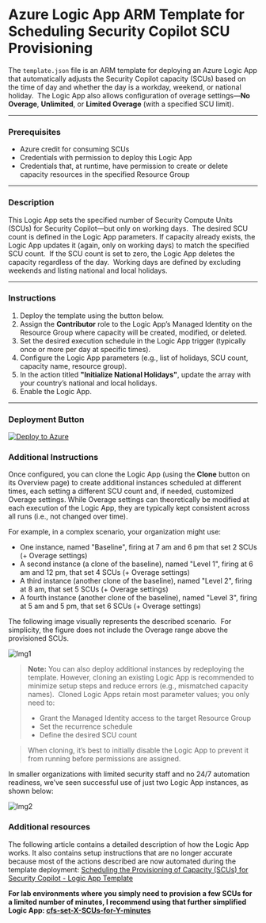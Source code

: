 
# Azure Logic App ARM Template for Scheduling Security Copilot SCU Provisioning

The `template.json` file is an ARM template for deploying an Azure Logic App that automatically adjusts the Security Copilot capacity (SCUs) based on the time of day and whether the day is a workday, weekend, or national holiday.  
The Logic App also allows configuration of overage settings—**No Overage**, **Unlimited**, or **Limited Overage** (with a specified SCU limit).

---

### Prerequisites

- Azure credit for consuming SCUs  
- Credentials with permission to deploy this Logic App  
- Credentials that, at runtime, have permission to create or delete capacity resources in the specified Resource Group  

---

### Description

This Logic App sets the specified number of Security Compute Units (SCUs) for Security Copilot—but only on working days.  
The desired SCU count is defined in the Logic App parameters. If capacity already exists, the Logic App updates it (again, only on working days) to match the specified SCU count.  
If the SCU count is set to zero, the Logic App deletes the capacity regardless of the day.  
Working days are defined by excluding weekends and listing national and local holidays.

---

### Instructions

1. Deploy the template using the button below.  
2. Assign the **Contributor** role to the Logic App’s Managed Identity on the Resource Group where capacity will be created, modified, or deleted.  
3. Set the desired execution schedule in the Logic App trigger (typically once or more per day at specific times).  
4. Configure the Logic App parameters (e.g., list of holidays, SCU count, capacity name, resource group).  
5. In the action titled **"Initialize National Holidays"**, update the array with your country’s national and local holidays.  
6. Enable the Logic App.

---

### Deployment Button

[![Deploy to Azure](https://aka.ms/deploytoazurebutton)](https://portal.azure.com/#create/Microsoft.Template/uri/https%3A%2F%2Fraw.githubusercontent.com%2Fstefanpems%2Fcfs%2Frefs%2Fheads%2Fmain%2Fcfs-set-X-SCUs%2Ftemplate.json)


### Additional Instructions

Once configured, you can clone the Logic App (using the **Clone** button on its Overview page) to create additional instances scheduled at different times, each setting a different SCU count and, if needed, customized Overage settings. While Overage settings can theoretically be modified at each execution of the Logic App, they are typically kept consistent across all runs (i.e., not changed over time).

For example, in a complex scenario, your organization might use:

* One instance, named "Baseline", firing at 7 am and 6 pm that set 2 SCUs (+ Overage settings)
* A second instance (a clone of the baseline), named "Level 1", firing at 6 am and 12 pm, that set 4 SCUs (+ Overage settings)
* A third instance (another clone of the baseline), named "Level 2", firing at 8 am, that set 5 SCUs (+ Overage settings)
* A fourth instance (another clone of the baseline), named "Level 3", firing at 5 am and 5 pm, that set 6 SCUs (+ Overage settings)

The following image visually represents the described scenario.  
For simplicity, the figure does not include the Overage range above the provisioned SCUs.


![Img1](./timing_sample.png)


> **Note:** You can also deploy additional instances by redeploying the template. However, cloning an existing Logic App is recommended to minimize setup steps and reduce errors (e.g., mismatched capacity names).  
> Cloned Logic Apps retain most parameter values; you only need to:
> - Grant the Managed Identity access to the target Resource Group  
> - Set the recurrence schedule  
> - Define the desired SCU count  
 
> When cloning, it’s best to initially disable the Logic App to prevent it from running before permissions are assigned.

In smaller organizations with limited security staff and no 24/7 automation readiness, we’ve seen successful use of just two Logic App instances, as shown below:


![Img2](./timing_sample2.png)

### Additional resources
The following article contains a detailed description of how the Logic App works. It also contains setup instructions that are no longer accurate because most of the actions described are now automated during the template deployment:
[Scheduling the Provisioning of Capacity (SCUs) for Security Copilot - Logic App Template](https://www.linkedin.com/pulse/scheduling-provisioning-capacity-scus-copilot-logic-pescosolido-ku8ef/?trackingId=vhZAZBr9Snqoj%2FkSaFdqJQ%3D%3D)

**For lab environments where you simply need to provision a few SCUs for a limited number of minutes, I recommend using that further simplified Logic App: [cfs-set-X-SCUs-for-Y-minutes](https://github.com/stefanpems/cfs/tree/main/cfs-set-X-SCUs-for-Y-minutes)**
